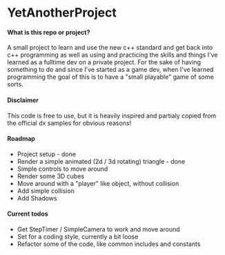 # YetAnotherProject
#### What is this repo or project?
A small project to learn and use the new c++ standard and get back into c++ programming as well as using and practicing the skills and things I've learned as a fulltime dev on a private project.
For the sake of having something to do and since I've started as a game dev, when I've learned programming the goal of this is to have a "small playable" game of some sorts. 

#### Disclaimer
This code is free to use, but it is heavily inspired and partialy copied from the official dx samples for obvious reasons!

#### Roadmap
- Project setup - done
- Render a simple animated (2d / 3d rotating) triangle - done
- Simple controls to move around
- Render some 3D cubes
- Move around with a "player" like object, without collision
- Add simple collision
- Add Shadows

#### Current todos
- Get StepTimer / SimpleCamera to work and move around
- Set for a coding style, currently a bit loose
- Refactor some of the code, like common includes and constants

